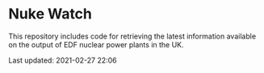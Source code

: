 # Nuke Watch

This repository includes code for retrieving the latest information available on the output of EDF nuclear power plants in the UK.

Last updated: 2021-02-27 22:06